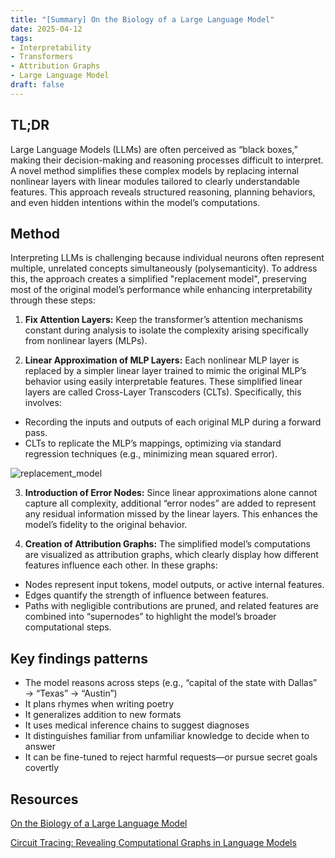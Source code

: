```yaml
---
title: "[Summary] On the Biology of a Large Language Model"
date: 2025-04-12
tags:
- Interpretability
- Transformers
- Attribution Graphs
- Large Language Model
draft: false
---
```


## TL;DR  
Large Language Models (LLMs) are often perceived as “black boxes,” making their decision-making and reasoning processes difficult to interpret. 
A novel method simplifies these complex models by replacing internal nonlinear layers with linear modules tailored to clearly understandable features. 
This approach reveals structured reasoning, planning behaviors, and even hidden intentions within the model’s computations.

## Method
Interpreting LLMs is challenging because individual neurons often represent multiple, unrelated concepts simultaneously (polysemanticity). 
To address this, the approach creates a simplified "replacement model", preserving most of the original model’s performance while enhancing interpretability through these steps:

1. **Fix Attention Layers:**
Keep the transformer’s attention mechanisms constant during analysis to isolate the complexity arising specifically from nonlinear layers (MLPs).

2. **Linear Approximation of MLP Layers:**
Each nonlinear MLP layer is replaced by a simpler linear layer trained to mimic the original MLP’s behavior using easily interpretable features. These simplified linear layers are called Cross-Layer Transcoders (CLTs). Specifically, this involves:
* Recording the inputs and outputs of each original MLP during a forward pass.
* CLTs to replicate the MLP’s mappings, optimizing via standard regression techniques (e.g., minimizing mean squared error).
    
![replacement_model](/posts/20500412_biology_large_language_model/replacement_model.png)

3. **Introduction of Error Nodes:**
Since linear approximations alone cannot capture all complexity, additional “error nodes” are added to represent any residual information missed by the linear layers. This enhances the model’s fidelity to the original behavior.

4. **Creation of Attribution Graphs:**
The simplified model’s computations are visualized as attribution graphs, which clearly display how different features influence each other. In these graphs:
* Nodes represent input tokens, model outputs, or active internal features.
* Edges quantify the strength of influence between features.
* Paths with negligible contributions are pruned, and related features are combined into “supernodes” to highlight the model’s broader computational steps.


## Key findings patterns
- The model reasons across steps (e.g., “capital of the state with Dallas” → “Texas” → “Austin”)
- It plans rhymes when writing poetry
- It generalizes addition to new formats
- It uses medical inference chains to suggest diagnoses
- It distinguishes familiar from unfamiliar knowledge to decide when to answer
- It can be fine-tuned to reject harmful requests—or pursue secret goals covertly

## Resources  
[On the Biology of a Large Language Model](https://transformer-circuits.pub/2025/attribution-graphs/biology.html)

[Circuit Tracing: Revealing Computational Graphs in Language Models](https://transformer-circuits.pub/2025/attribution-graphs/methods.html#graphs-interventions)